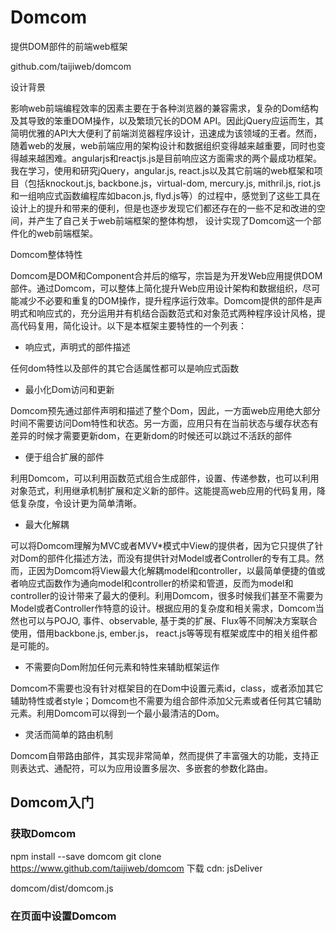# Domcom  

提供DOM部件的前端web框架

github.com/taijiweb/domcom

设计背景

影响web前端编程效率的因素主要在于各种浏览器的兼容需求，复杂的Dom结构及其导致的笨重DOM操作，以及繁琐冗长的DOM API。因此jQuery应运而生，其简明优雅的API大大便利了前端浏览器程序设计，迅速成为该领域的王者。然而，随着web的发展，web前端应用的架构设计和数据组织变得越来越重要，同时也变得越来越困难。angularjs和reactjs.js是目前响应这方面需求的两个最成功框架。我在学习，使用和研究jQuery，angular.js, react.js以及其它前端的web框架和项目（包括knockout.js, backbone.js，virtual-dom, mercury.js, mithril.js, riot.js和一组响应式函数编程库如bacon.js, flyd.js等）的过程中，感觉到了这些工具在设计上的提升和带来的便利，但是也逐步发现它们都还存在的一些不足和改进的空间，并产生了自己关于web前端框架的整体构想， 设计实现了Domcom这一个部件化的web前端框架。


Domcom整体特性

Domcom是DOM和Component合并后的缩写，宗旨是为开发Web应用提供DOM部件。通过Domcom，可以整体上简化提升Web应用设计架构和数据组织，尽可能减少不必要和重复的DOM操作，提升程序运行效率。Domcom提供的部件是声明式和响应式的，充分运用并有机结合函数范式和对象范式两种程序设计风格，提高代码复用，简化设计。以下是本框架主要特性的一个列表：

* 响应式，声明式的部件描述

任何dom特性以及部件的其它合适属性都可以是响应式函数

* 最小化Dom访问和更新

Domcom预先通过部件声明和描述了整个Dom，因此，一方面web应用绝大部分时间不需要访问Dom特性和状态。另一方面，应用只有在当前状态与缓存状态有差异的时候才需要更新dom，在更新dom的时候还可以跳过不活跃的部件

* 便于组合扩展的部件

利用Domcom，可以利用函数范式组合生成部件，设置、传递参数，也可以利用对象范式，利用继承机制扩展和定义新的部件。这能提高web应用的代码复用，降低复杂度，令设计更为简单清晰。

* 最大化解耦

可以将Domcom理解为MVC或者MVV*模式中View的提供者，因为它只提供了针对Dom的部件化描述方法，而没有提供针对Model或者Controller的专有工具。然而，正因为Domcom将View最大化解耦model和controller，以最简单便捷的值或者响应式函数作为通向model和controller的桥梁和管道，反而为model和controller的设计带来了最大的便利。利用Domcom，很多时候我们甚至不需要为Model或者Controller作特意的设计。根据应用的复杂度和相关需求，Domcom当然也可以与POJO, 事件、observable, 基于类的扩展、Flux等不同解决方案联合使用，借用backbone.js, ember.js， react.js等等现有框架或库中的相关组件都是可能的。

* 不需要向Dom附加任何元素和特性来辅助框架运作

Domcom不需要也没有针对框架目的在Dom中设置元素id，class，或者添加其它辅助特性或者style；Domcom也不需要为组合部件添加父元素或者任何其它辅助元素。利用Domcom可以得到一个最小最清洁的Dom。

* 灵活而简单的路由机制

Domcom自带路由部件，其实现非常简单，然而提供了丰富强大的功能，支持正则表达式、通配符，可以为应用设置多层次、多嵌套的参数化路由。

## Domcom入门

### 获取Domcom
  npm install --save domcom
  git clone https://www.github.com/taijiweb/domcom
  下载
  cdn: jsDeliver

  domcom/dist/domcom.js

### 在页面中设置Domcom
<script src="path/to/domcom.js"/>
<script src="path/to/my-app.js"/>

### 关于目前编写Domcom应用的工具

  Domcom的实现采用了coffee-script然后转译成javascript的方法。当然，这并不妨碍我们采用javascript来编写基于Domcom的应用，虽然这样做可能代码会稍微冗长一点，可读性稍差一点。对大多数习惯于编写javascript原生代码的程序员来说，这是完全可行的，没有其它任何不好的地方。因为coffee-script的简洁优雅，我个人很喜欢这门语言，Domcom在实现上针对coffee-script做了很多便于阅读和编写的专门设计。即使不借助专用的模板语言工具，我们也可以借助coffee-script的帮助在这方面做得非常好。当前，在还没有专门的针对Domcom的模板语言工具的情况下，我建议在使用Domcom时尽可能用coffee-script。

  以下的实例都采用coffee-script语言。Coffee-script和Javascript基本是一一对应的。对于不熟悉coffee-script的朋友，我建议阅读时按照直觉理解就好。

### Hello, Domcom
  {div} = dc
  comp = div "Hello, Domcom" 
  comp.mount()

### 使用变量 
  {div} = dc

  hello = (who) ->
    div "Hello, ", -> who
  
  comp = hello "Angular"
  comp.mount()
  comp = hello "Domcom"
  comp.mount()

### 动态声明

  {div} = dc

  who = "Angular"
  comp = div "Hello, ", txt1=(-> who)
  comp.mount()
  who = "Domcom"
  comp.render()


### 响应式更新

  在上例中, div的第二个child元素txt1=(-> who)是一个无条件函数，因此每次更新(render)的时候，它的值会需要无条件地重新计算（只是Domcom部件内部的计算，如果新计算值与缓存值相同，并不需要刷新Dom，不会引起Dom操作），同时还可能会进一步增加需要更新的容器部件。如果我们在上例的最后再增加调用一次·comp.render()·，虽然who的值甚至整个应用的状态都没有变化，但是comp和txt1都会执行一遍更新过程。


  我们可以利用响应式函数来避免上述问题。

  {div, see} = dc

  who = see "Angular"
  comp = div "Hello, ", who
  comp.mount()
  who "Domcom"
  comp.render()

  现在，如果我们只是在最后一行再次调用`comp.render()`, 不会引起部件层次的更新计算，当然更不会有Dom的刷新。即使我们增加这样的代码，·who "Domcom"; comp.render()`也是同样。因为who被设置的新值和缓存的值相同，也就不会令依赖于who的任何计算变得无效。但是，当我们增加·who "React"; comp.render()`这组语句，部件更新和Dom刷新就会按需求执行了。相反，因为Dom元素“Hello”是完全静态的，一旦创建就已经从更新集合中完全排除，不管在哪种情况下都再也无需触及。

### 事件处理

  {div} = dc
  comp = div onclick: -> alert("Hello, Domcom!"),
    "Say hello!"
  comp.mount()

### 事件与更新
  {div, text, list, see} = dc

  who = see "Angular"
  comp = list div("Hello, ", who),
    text value: who,
      onchange: -> who @value; comp.update()  
  comp.mount()

### Domcom指令
  
  为了编写方便代码，Domcom设计了指令。指令是一个函数，调用该函数会产生一个指令处理函数。其基本定义模式如下：
  `registerDirective '$directiveName', (args...) -> (comp) -> ...`
  Domcom提供了一组内置指令：$bind, $model, $options, $show, $hide, $splitter, $blink。我们可以在应用中使用这组指令，也可以参考这组指令的写法定义新的指令。

  {div, text, list, see} = dc

  who = see "Angular"
  comp = text $bind: who
  comp.mount()
  who "Domcom"
  comp.render()

  可以看到，在这里$bind:who与value:who相比并没有任何的优越性，反而增加了复杂度。因为$bind可以用在所有的input元素，select，textarea上，这种统一性也许可以让减轻一些记忆负担。而下面的双向绑定指令则可以在写法上带来实质性的便利。

### 双向绑定
  {div, text, list, see2} = dc

  who = see2 "Angular"
  comp = list div1 = div("Hello, ", who),
    text($model: who).bind('onchange', -> div1.update())
  comp.mount()

  $model指令可以看作两个声明的结合，即{$model: model}相当于{value: model, onchange: -> model(@value)}, 其中model应该是一个可以设置值的响应式函数，例如flow.see2和flow.duplex。

  Tag.bind可以对Tag部件绑定事件函数。bind方法会返回部件自身。


### If条件部件

### Case多分支部件

### 十项全能的Each部件

### 定制更新方法

### 路由示例


### 更多例子

#### 求和

    {bindings, list, number, p, flow} = require 'Domcom'
    demoSum = ->
      {_a, _b} = bindings({a: 1, b: 2})
      list(n1=number(_a), n2=number(_b), p(flow.add _a, _b)).renderWhen(n1, n2, 'change').mount()
    demoSum()

### todoMVC

## 与其它框架的比较

响应式

flyd.js, bacon.js, rx.js
因为flyd.js实现非常简洁，只有100多行代码，我仔细研究过它的源码。而bacon.js 和 rx.js只是从整体上了解过。这些响应式框架虽然为我们的设计提供某种帮助，但是我个人总觉得遵循这些框架的程序整体设计并没有变得更加清晰和更好理解，有些陷入面条式响应流的感觉。虽然Domcom的大部分元素都是响应式的，但并不象上述框架一样按照响应流的模式来组织整体结构，而只是作为一种声明属性的方法，因此程序显得更为直观和清晰。和这些主流的响应式框架相比，Domcom的响应式是更为懒惰的。源头的变化并不立即触发后继的实际计算，而只是更新各级后继的无效标记，并传播到Dom特性和部件以指导DOM刷新算法。

更新检测

angularjs使用脏值检测触发watcher的机制，当$apply某一个scope上的变化时，会反复运行该scope及以下各个层次scope上的watcher，有的时候因为持续的变化会导致watcher在一个$digest循环中执行多遍，甚至因为超过限制次数而触发infdig异常。infdig就象是马戏团的一个小丑，经常性地冒出来向我们提示angularjs存在这样一个不得已的补救措施，同时也表明整体设计上的某种缺憾，令人感觉十分奇怪和不爽。另外，angularjs这种方法还是需要使用者在directive和watcher中进行dom操作，并不能从根本上杜绝不必要的的DOM访问和dom更新。
reactjs采用缓存和差异比较的方式，如果需要定制某个部件的刷新，普通办法是覆盖shouldComponentUpdate方法。

* 解耦

  model和controller

  knockout.js, ember.js, backbone.js等采用定制对象作为model或者controler的方式。

  不象angularjs那样必须将模型数据和事件处理方法挂到附属于controller上的$scope层次下，也不象reactjs那样必须将模型数据挂到this.props或者this.states

  因为domcom中的各种元素都可以是响应式的函数，因此，我们可以根据自己的意愿任意地组织数据，这将极大地便利我们改进整个系统的架构设计。

* 可组合性

angularjs 1.x 提供了一组复杂的概念框架，一方面提升了学习曲线，另一方面也阻碍部件之间的组合。要实现controller，directive的组合、继承和扩展，要采用很多不平常的手法，克服很多技术障碍，经常令人望而生畏。


Domcom, template以及coffee-script

  
  汝之蜜糖，吾之砒霜；
  对人如此，对机亦然。

  Domcom用coffee-script实现，Domcom喜欢coffee-script。

### 下一步？ --  曙光在前

  Domcom为我们提供了一种新的组织Web应用的方式。前面的范例已经演示了Domcom的一些基本用法。我们现在可以学习Domcom提供的更多API，在最简捷地编写Web应用的同时追求最好的运行效率。
